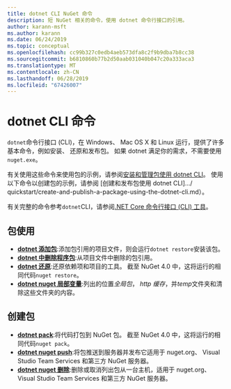 ```yaml
---
title: dotnet CLI NuGet 命令
description: 短 NuGet 相关的命令，使用 dotnet 命令行接口的引用。
author: karann-msft
ms.author: karann
ms.date: 06/24/2019
ms.topic: conceptual
ms.openlocfilehash: cc99b327c0edb4aeb573dfa8c2f9b9dba7b8cc38
ms.sourcegitcommit: b6810860b77b2d50aab031040b047c20a333aca3
ms.translationtype: MT
ms.contentlocale: zh-CN
ms.lasthandoff: 06/28/2019
ms.locfileid: "67426007"
---
```

# <a name="dotnet-cli-commands"></a>dotnet CLI 命令

`dotnet`命令行接口 (CLI)，在 Windows、 Mac OS X 和 Linux 运行，提供了许多基本命令，例如安装、 还原和发布包。 如果 dotnet 满足你的需求，不需要使用`nuget.exe`。

有关使用这些命令来使用包的示例，请参阅[安装和管理包使用 dotnet CLI](../consume-packages/install-use-packages-dotnet-cli.md)。 使用以下命令以创建包的示例，请参阅 [创建和发布包使用 dotnet CLI].../ quickstart/create-and-publish-a-package-using-the-dotnet-cli.md）。

有关完整的命令参考`dotnet`CLI，请参阅[.NET Core 命令行接口 (CLI) 工具](/dotnet/core/tools/?tabs=netcore2x)。

## <a name="package-consumption"></a>包使用

- [**dotnet 添加包**](/dotnet/core/tools/dotnet-add-package):添加包引用的项目文件，则会运行`dotnet restore`安装该包。
- [**dotnet 中删除程序包**](/dotnet/core/tools/dotnet-remove-package):从项目文件中删除的包引用。
- [**dotnet 还原**](/dotnet/core/tools/dotnet-restore?tabs=netcore2x):还原依赖项和项目的工具。 截至 NuGet 4.0 中，这将运行的相同代码`nuget restore`。
- [**dotnet nuget 局部变量**](/dotnet/core/tools/dotnet-nuget-locals):列出的位置*全局包*， *http 缓存*，并*temp*文件夹和清除这些文件夹的内容。

## <a name="package-creation"></a>创建包

- [**dotnet pack**](/dotnet/core/tools/dotnet-pack?tabs=netcore2x):将代码打包到 NuGet 包。 截至 NuGet 4.0 中，这将运行的相同代码`nuget pack`。
- [**dotnet nuget push**](/dotnet/core/tools/dotnet-nuget-push):将包推送到服务器并发布它适用于 nuget.org、 Visual Studio Team Services 和第三方 NuGet 服务器。
- [**dotnet nuget 删除**](/dotnet/core/tools/dotnet-nuget-delete):删除或取消列出包从一台主机，适用于 nuget.org、 Visual Studio Team Services 和第三方 NuGet 服务器。
